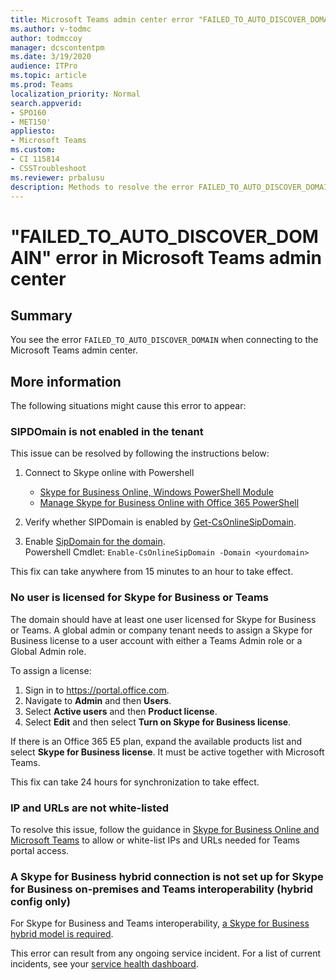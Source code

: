 ```yaml
---
title: Microsoft Teams admin center error "FAILED_TO_AUTO_DISCOVER_DOMAIN"
ms.author: v-todmc
author: todmccoy
manager: dcscontentpm
ms.date: 3/19/2020
audience: ITPro
ms.topic: article
ms.prod: Teams
localization_priority: Normal
search.appverid:
- SPO160
- MET150'
appliesto:
- Microsoft Teams
ms.custom: 
- CI 115814
- CSSTroubleshoot 
ms.reviewer: prbalusu 
description: Methods to resolve the error FAILED_TO_AUTO_DISCOVER_DOMAIN in the Microsoft Teams admin center. 
---
```


# "FAILED_TO_AUTO_DISCOVER_DOMAIN" error in Microsoft Teams admin center

## Summary

You see the error `FAILED_TO_AUTO_DISCOVER_DOMAIN` when connecting to the Microsoft Teams admin center.

## More information

The following situations might cause this error to appear:

### SIPDOmain is not enabled in the tenant

This issue can be resolved by following the instructions below:
 
1. Connect to Skype online with Powershell

   - [Skype for Business Online, Windows PowerShell Module](https://www.microsoft.com/download/details.aspx?id=39366)
   - [Manage Skype for Business Online with Office 365 PowerShell](https://docs.microsoft.com/office365/enterprise/powershell/manage-skype-for-business-online-with-office-365-powershell)

2. Verify whether SIPDomain is enabled by [Get-CsOnlineSipDomain](https://docs.microsoft.com/powershell/module/skype/get-csonlinesipdomain).

3. Enable [SipDomain for the domain](https://docs.microsoft.com/powershell/module/skype/enable-csonlinesipdomain).<br/>
   Powershell Cmdlet: `Enable-CsOnlineSipDomain -Domain <yourdomain>`

This fix can take anywhere from 15 minutes to an hour to take effect.

### No user is licensed for Skype for Business or Teams 

The domain should have at least one user licensed for Skype for Business or Teams. A global admin or company tenant needs to assign a Skype for Business license to a user account with either a Teams Admin role or a Global Admin role.​​

To assign a license:

1. Sign in to https://portal.office.com.
2. Navigate to **Admin** and then **Users**.
3. Select **Active users** and then **Product license**.
4. Select **Edit** and then select **Turn on Skype for Business license**.

If there is an Office 365 E5 plan, expand the available products list and select **Skype for Business license**. It must be active together with Microsoft Teams.​​

This fix can take 24 hours for synchronization to take effect.

### IP and URLs are not white-listed

To resolve this issue, follow the guidance in [Skype for Business Online and Microsoft Teams](https://docs.microsoft.com/office365/enterprise/urls-and-ip-address-ranges#skype-for-business-online-and-microsoft-teams) to allow or white-list IPs and URLs needed for Teams portal access.​

### A Skype for Business hybrid connection is not set up for Skype for Business on-premises and Teams interoperability (hybrid config only)

For Skype for Business and Teams interoperability, [a Skype for Business hybrid model is required](https://docs.microsoft.com/microsoftteams/migration-interop-guidance-for-teams-with-skype).

This error can result from any ongoing service incident. For a list of current incidents, see your [service health dashboard](https://admin.microsoft.com/Adminportal/Home?source=applauncher#/servicehealth).
